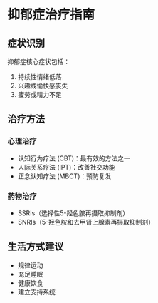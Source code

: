 # 抑郁症治疗指南

## 症状识别
抑郁症核心症状包括：
1. 持续性情绪低落
2. 兴趣或愉快感丧失
3. 疲劳或精力不足

## 治疗方法
### 心理治疗
- 认知行为疗法 (CBT)：最有效的方法之一
- 人际关系疗法 (IPT)：改善社交功能
- 正念认知疗法 (MBCT)：预防复发

### 药物治疗
- SSRIs（选择性5-羟色胺再摄取抑制剂）
- SNRIs（5-羟色胺和去甲肾上腺素再摄取抑制剂）

## 生活方式建议
- 规律运动
- 充足睡眠
- 健康饮食
- 建立支持系统
